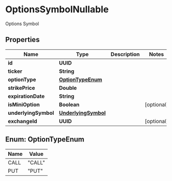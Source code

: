 

# OptionsSymbolNullable

Options Symbol

## Properties

| Name | Type | Description | Notes |
|------------ | ------------- | ------------- | -------------|
|**id** | **UUID** |  |  |
|**ticker** | **String** |  |  |
|**optionType** | [**OptionTypeEnum**](#OptionTypeEnum) |  |  |
|**strikePrice** | **Double** |  |  |
|**expirationDate** | **String** |  |  |
|**isMiniOption** | **Boolean** |  |  [optional] |
|**underlyingSymbol** | [**UnderlyingSymbol**](UnderlyingSymbol.md) |  |  |
|**exchangeId** | **UUID** |  |  [optional] |



## Enum: OptionTypeEnum

| Name | Value |
|---- | -----|
| CALL | &quot;CALL&quot; |
| PUT | &quot;PUT&quot; |



